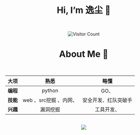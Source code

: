 
<div align="center">
  <h1>Hi, I’m 逸尘 👋</h1>
<br>
	
![Visitor Count](https://profile-counter.glitch.me/yichensec/count.svg)

<div align="center">
<h1> About Me 👋</h1>

<br>

  | 		大项     |    熟悉      |  略懂 |
| :------------- | :----------:|:------------:|
| **编程**| python |GO、
|**技能**| web 、src挖掘 、内网、|安全开发、红队突破手
|**兴趣**|漏洞挖掘|工具开发、

<br>
</div>

<div align="center" ><img order-radius="100px" src="https://cdn.jsdelivr.net/gh/sun0225SUN/photos/images/202108300019556.gif"/></div>
